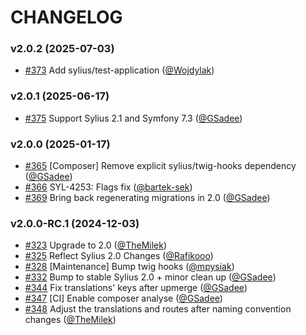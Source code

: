 # CHANGELOG

### v2.0.2 (2025-07-03)

- [#373](https://github.com/Sylius/InvoicingPlugin/pull/373) Add sylius/test-application ([@Wojdylak](https://github.com/Wojdylak))

### v2.0.1 (2025-06-17)

- [#375](https://github.com/Sylius/InvoicingPlugin/pull/375) Support Sylius 2.1 and Symfony 7.3 ([@GSadee](https://github.com/GSadee))

### v2.0.0 (2025-01-17)

- [#365](https://github.com/Sylius/InvoicingPlugin/issues/365) [Composer] Remove explicit sylius/twig-hooks dependency ([@GSadee](https://github.com/GSadee))
- [#366](https://github.com/Sylius/InvoicingPlugin/issues/366) SYL-4253: Flags fix ([@bartek-sek](https://github.com/bartek-sek))
- [#369](https://github.com/Sylius/InvoicingPlugin/issues/369) Bring back regenerating migrations in 2.0 ([@GSadee](https://github.com/GSadee))

### v2.0.0-RC.1 (2024-12-03)

- [#323](https://github.com/Sylius/InvoicingPlugin/issues/323) Upgrade to 2.0 ([@TheMilek](https://github.com/TheMilek))
- [#325](https://github.com/Sylius/InvoicingPlugin/issues/325) Reflect Sylius 2.0 Changes ([@Rafikooo](https://github.com/Rafikooo))
- [#328](https://github.com/Sylius/InvoicingPlugin/issues/328) [Maintenance] Bump twig hooks ([@mpysiak](https://github.com/mpysiak))
- [#332](https://github.com/Sylius/InvoicingPlugin/issues/332) Bump to stable Sylius 2.0 + minor clean up ([@GSadee](https://github.com/GSadee))
- [#344](https://github.com/Sylius/InvoicingPlugin/issues/344) Fix translations' keys after upmerge ([@GSadee](https://github.com/GSadee))
- [#347](https://github.com/Sylius/InvoicingPlugin/issues/347) [CI] Enable composer analyse ([@GSadee](https://github.com/GSadee))
- [#348](https://github.com/Sylius/InvoicingPlugin/issues/348) Adjust the translations and routes after naming convention changes ([@TheMilek](https://github.com/TheMilek))
